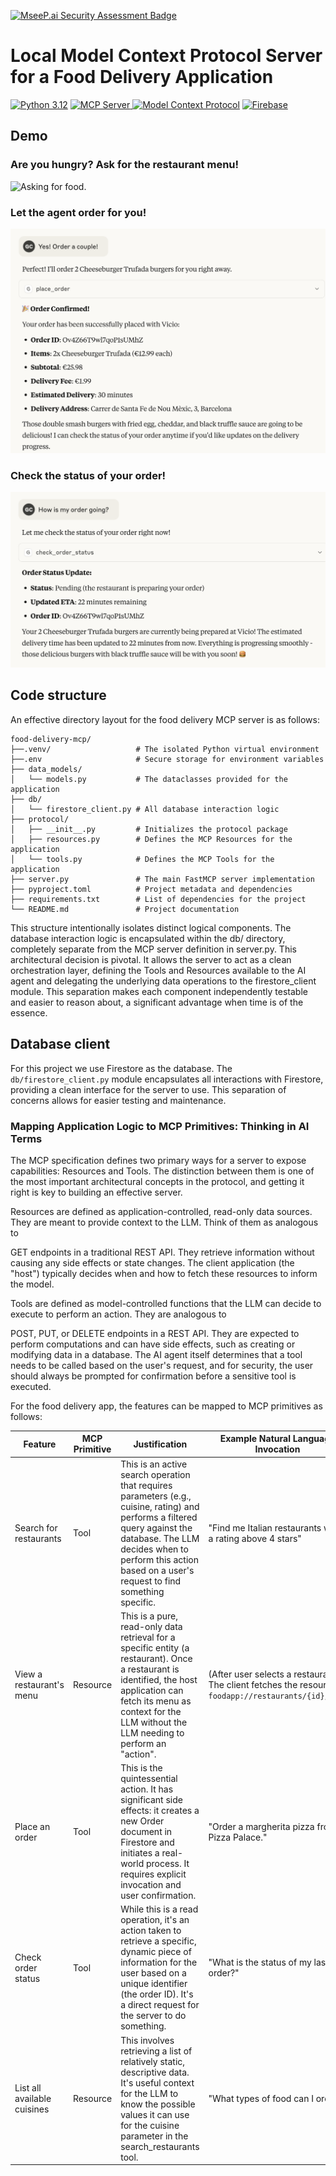 [![MseeP.ai Security Assessment Badge](https://mseep.net/pr/gonzalo-cordova-pou-food-delivery-mcp-badge.png)](https://mseep.ai/app/gonzalo-cordova-pou-food-delivery-mcp)

# Local Model Context Protocol Server for a Food Delivery Application

[![Python 3.12](https://img.shields.io/badge/python-3.12-blue)](https://www.python.org/downloads/release/python-3100/) <a href="https://github.com/kefranabg/readme-md-generator/blob/master/LICENSE">
![](https://badge.mcpx.dev?type=server 'MCP Server')
[![Model Context Protocol](https://img.shields.io/badge/MCP-Model%20Context%20Protocol-orange)](https://modelcontextprotocol.io/introduction)
[![Firebase](https://img.shields.io/badge/Firebase-039BE5?logo=Firebase&logoColor=white)](#)

## Demo

### Are you hungry? Ask for the restaurant menu!

![
Asking for food.
](./docs/images/demo1.png)

### Let the agent order for you!

![alt text](./docs/images/demo2.png)

### Check the status of your order!

![alt text](./docs/images/demo3.png)


## Code structure

An effective directory layout for the food delivery MCP server is as follows:

```
food-delivery-mcp/
├──.venv/                   # The isolated Python virtual environment
├──.env                     # Secure storage for environment variables
├── data_models/
│   └── models.py           # The dataclasses provided for the application
├── db/
│   └── firestore_client.py # All database interaction logic
├── protocol/
│   ├── __init__.py         # Initializes the protocol package
│   ├── resources.py        # Defines the MCP Resources for the application
│   └── tools.py            # Defines the MCP Tools for the application
├── server.py               # The main FastMCP server implementation
├── pyproject.toml          # Project metadata and dependencies
├── requirements.txt        # List of dependencies for the project
└── README.md               # Project documentation
```

This structure intentionally isolates distinct logical components. The database interaction logic is encapsulated within the db/ directory, completely separate from the MCP server definition in server.py. This architectural decision is pivotal. It allows the server to act as a clean orchestration layer, defining the Tools and Resources available to the AI agent and delegating the underlying data operations to the firestore_client module. This separation makes each component independently testable and easier to reason about, a significant advantage when time is of the essence.

## Database client

For this project we use Firestore as the database. The `db/firestore_client.py` module encapsulates all interactions with Firestore, providing a clean interface for the server to use. This separation of concerns allows for easier testing and maintenance.

### Mapping Application Logic to MCP Primitives: Thinking in AI Terms

The MCP specification defines two primary ways for a server to expose capabilities: Resources and Tools. The distinction between them is one of the most important architectural concepts in the protocol, and getting it right is key to building an effective server.

Resources are defined as application-controlled, read-only data sources. They are meant to provide context to the LLM. Think of them as analogous to    

GET endpoints in a traditional REST API. They retrieve information without causing any side effects or state changes. The client application (the "host") typically decides when and how to fetch these resources to inform the model.   

Tools are defined as model-controlled functions that the LLM can decide to execute to perform an action. They are analogous to    

POST, PUT, or DELETE endpoints in a REST API. They are expected to perform computations and can have side effects, such as creating or modifying data in a database. The AI agent itself determines that a tool needs to be called based on the user's request, and for security, the user should always be prompted for confirmation before a sensitive tool is executed.   

For the food delivery app, the features can be mapped to MCP primitives as follows:

| Feature                     | MCP Primitive | Justification                                                                 | Example Natural Language Invocation
|-----------------------------|----------------|-------------------------------------------------------------------------------|------------------------------------------------------------|
| Search for restaurants   | Tool           | This is an active search operation that requires parameters (e.g., cuisine, rating) and performs a filtered query against the database. The LLM decides when to perform this action based on a user's request to find something specific. | "Find me Italian restaurants with a rating above 4 stars" |
| View a restaurant's menu | Resource       | This is a pure, read-only data retrieval for a specific entity (a restaurant). Once a restaurant is identified, the host application can fetch its menu as context for the LLM without the LLM needing to perform an "action". | (After user selects a restaurant) The client fetches the resource at `foodapp://restaurants/{id}/menu` |
| Place an order            | Tool           | This is the quintessential action. It has significant side effects: it creates a new Order document in Firestore and initiates a real-world process. It requires explicit invocation and user confirmation. | "Order a margherita pizza from Pizza Palace." |
| Check order status        | Tool           | While this is a read operation, it's an action taken to retrieve a specific, dynamic piece of information for the user based on a unique identifier (the order ID). It's a direct request for the server to do something. | "What is the status of my last order?" |
| List all available cuisines | Resource       | This involves retrieving a list of relatively static, descriptive data. It's useful context for the LLM to know the possible values it can use for the cuisine parameter in the search_restaurants tool. | "What types of food can I order?" |


